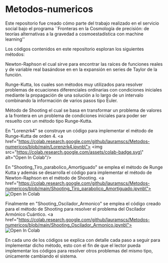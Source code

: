 # Metodos-numericos

Este repositorio fue creado cómo parte del trabajo realizado en el servicio social bajo el programa ``Fronteras en la Cosmología de precisión: de teorías alternativas a la gravedad a cosmoestadística con machine learning''

Los códigos contenidos en este repositorio esploran los siguientes métodos:

Newton-Raphson el cual sirve para encontrar las raíces de funciones reales y de variable real basándose en en la expansión en series de Taylor de la función. 

Runge-Kutta, los cuales son métodos muy utilizados para resolver problemas de ecuaciones diferenciales ordinarias con condiciones iniciales mediante la propagación de una solución a lo largo de un intervalo combinando la información de varios pasos tipo Euler. 

Método de Shooting el cual se basa en transformar un problema de valores a la frontera en un problema de condiciones iniciales para poder ser resuelto con un método tipo Runge-Kutta.

En "Lorenzrk4" se construye un código para implementar el método de Runge-Kutta de orden 4.
<a href=\"https://colab.research.google.com/github/lauramscs/Metodos-numericos/blob/main/Lorenzrk4.ipynb\">
  <img src=\"https://colab.research.google.com/assets/colab-badge.svg\" alt=\"Open In Colab\"/>
</a>   

En "Shooting_Tiro_parabolico_Amortiguado" se emplea el método de Runge Kutta y además se desarrolla el código para implementar el método de Newton-Raphson en el método de Shooting. 
<a href=\"https://colab.research.google.com/github/lauramscs/Metodos-numericos/blob/main/Shooting_Tiro_parabolico_Amortiguado.ipynb\">
  <img src="https://colab.research.google.com/assets/colab-badge.svg" alt="Open In Colab"/>
</a>

Finalmente en  "Shooting_Oscilador_Armonico" se emplea el código creado para el método de Shooting para resolver el problema del Oscilador Armónico Cuántico.
<a href=\"https://colab.research.google.com/github/lauramscs/Metodos-numericos/blob/main/Shooting_Oscilador_Armonico.ipynb\">
  <img src="https://colab.research.google.com/assets/colab-badge.svg" alt="Open In Colab"/>
</a>

En cada uno de los códigos se explica con detalle cada paso a seguir para implementar dicho método, esto con el fin de que el lector pueda implementar los códigos para resolver otros problemas del mismo tipo, únicamente cambiando el sistema.
